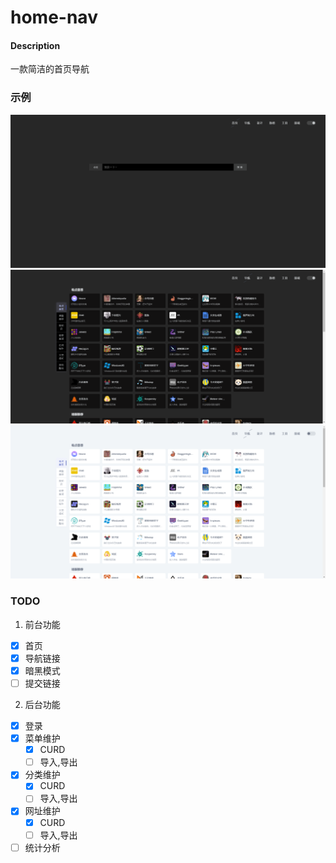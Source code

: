# home-nav

#### Description
一款简洁的首页导航

### 示例
![示例一](./demo/demo1.png)
![示例二](./demo/demo2.png)
![示例三](./demo/demo3.png)

### TODO
1. 前台功能
- [x] 首页
- [x] 导航链接
- [x] 暗黑模式
- [ ] 提交链接
2. 后台功能
- [x] 登录
- [x] 菜单维护
    - [x] CURD
    - [ ] 导入,导出
- [x] 分类维护
    - [x] CURD
    - [ ] 导入,导出
- [x] 网址维护
    - [x] CURD
    - [ ] 导入,导出
- [ ] 统计分析
